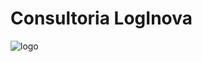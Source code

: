 # Consultoria LogInova
![logo](https://github.com/Brudeoli17/Projeto-Marcus/blob/main/Logotipo%20Consultoria.jpg)
